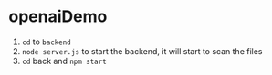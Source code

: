 # openaiDemo
1. `cd` to `backend` 
2. `node server.js` to start the backend, it will start to scan the files
3. `cd` back and `npm start`
